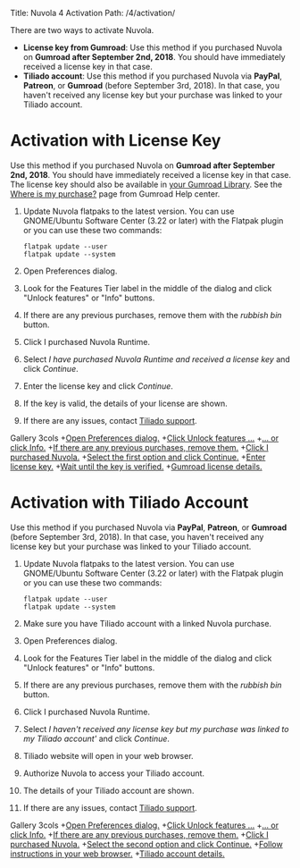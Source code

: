 Title: Nuvola 4 Activation
Path: /4/activation/

There are two ways to activate Nuvola.

  * **License key from Gumroad**: Use this method if you purchased Nuvola on **Gumroad after September 2nd, 2018**.
    You should have immediately received a license key in that case.
  * **Tiliado account**: Use this method if you purchased Nuvola via **PayPal**, **Patreon**, or **Gumroad**
   (before September 3rd, 2018). In that case, you haven't received any license key but your purchase was
   linked to your Tiliado account.

Activation with License Key
===========================

Use this method if you purchased Nuvola on **Gumroad after September 2nd, 2018**.
You should have immediately received a license key in that case. The license key should also be available in
[your Gumroad Library](https://gumroad.com/library). See the
[Where is my purchase?](https://help.gumroad.com/11167-buyer-faq/where-is-my-purchase)
page from Gumroad Help center.

  1. Update Nuvola flatpaks to the latest version. You can use GNOME/Ubuntu Software Center (3.22 or later) with
     the Flatpak plugin or you can use these two commands:

         flatpak update --user
         flatpak update --system

  2. Open Preferences dialog.
  
  3. Look for the Features Tier label in the middle of the dialog and click "Unlock features" or "Info" buttons.
  
  4. If there are any previous purchases, remove them with the *rubbish bin* button.
  
  5. Click I purchased Nuvola Runtime.
  
  6. Select *I have purchased Nuvola Runtime and received a license key* and click *Continue*.
  
  7. Enter the license key and click *Continue*.
  
  8. If the key is valid, the details of your license are shown.
  
  9. If there are any issues, contact [Tiliado support](mailto:support@tiliado.eu).
  
 Gallery 3cols
+[Open Preferences dialog.](:images/4/features/open_preferences.png|330)
+[Click Unlock features ...](:images/4/activation/tier_unlock_features.png|330)
+[... or click Info.](:images/4/activation/features_tier_info.png|330)
+[If there are any previous purchases, remove them.](:images/4/activation/remove_previous_purchases.png|330)
+[Click I purchased Nuvola.](:images/4/activation/i_purchased_nuvola.png|330)
+[Select the first option and click Continue.](:images/4/activation/i_got_key.png|330)
+[Enter license key.](:images/4/activation/enter_key.png|330)
+[Wait until the key is verified.](:images/4/activation/key_is_verified.png|330)
+[Gumroad license details.](:images/4/activation/gumroad_license.png|330)

Activation with Tiliado Account
===============================

Use this method if you purchased Nuvola via **PayPal**, **Patreon**, or **Gumroad**
(before September 3rd, 2018). In that case, you haven't received any license key but your purchase was
linked to your Tiliado account.

  1. Update Nuvola flatpaks to the latest version. You can use GNOME/Ubuntu Software Center (3.22 or later) with
     the Flatpak plugin or you can use these two commands:

         flatpak update --user
         flatpak update --system

  2. Make sure you have Tiliado account with a linked Nuvola purchase.
  
  3. Open Preferences dialog.
  
  4. Look for the Features Tier label in the middle of the dialog and click "Unlock features" or "Info" buttons.
  
  5. If there are any previous purchases, remove them with the *rubbish bin* button.
  
  6. Click I purchased Nuvola Runtime.
  
  7. Select *I haven't received any license key but my purchase was linked to my Tiliado account'* and click *Continue*.
  
  8. Tiliado website will open in your web browser.
  
  9. Authorize Nuvola to access your Tiliado account.
  
 10. The details of your Tiliado account are shown.
 
 11. If there are any issues, contact [Tiliado support](mailto:support@tiliado.eu).


 Gallery 3cols
+[Open Preferences dialog.](:images/4/features/open_preferences.png|330)
+[Click Unlock features ...](:images/4/activation/tier_unlock_features.png|330)
+[... or click Info.](:images/4/activation/features_tier_info.png|330)
+[If there are any previous purchases, remove them.](:images/4/activation/remove_previous_purchases.png|330)
+[Click I purchased Nuvola.](:images/4/activation/i_purchased_nuvola.png|330)
+[Select the second option and click Continue.](:images/4/activation/i_have_tiliado_account.png|330)
+[Follow instructions in your web browser.](:images/4/activation/tiliado_activation_in_progress.png|330)
+[Tiliado account details.](:images/4/activation/tiliado_account.png|330)
